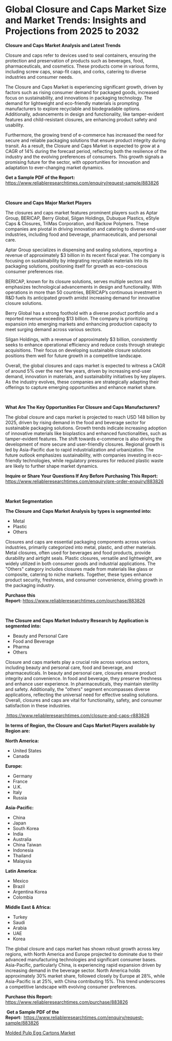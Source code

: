 <p><h1>Global Closure and Caps Market Size and Market Trends: Insights and Projections from 2025 to 2032</h1></p><p><strong>Closure and Caps Market Analysis and Latest Trends</strong></p>
<p><p>Closure and caps refer to devices used to seal containers, ensuring the protection and preservation of products such as beverages, food, pharmaceuticals, and cosmetics. These products come in various forms, including screw caps, snap-fit caps, and corks, catering to diverse industries and consumer needs.</p><p>The Closure and Caps Market is experiencing significant growth, driven by factors such as rising consumer demand for packaged goods, increased focus on sustainability, and innovations in packaging technology. The demand for lightweight and eco-friendly materials is prompting manufacturers to explore recyclable and biodegradable options. Additionally, advancements in design and functionality, like tamper-evident features and child-resistant closures, are enhancing product safety and usability.</p><p>Furthermore, the growing trend of e-commerce has increased the need for secure and reliable packaging solutions that ensure product integrity during transit. As a result, the Closure and Caps Market is expected to grow at a CAGR of 14% during the forecast period, reflecting both the resilience of the industry and the evolving preferences of consumers. This growth signals a promising future for the sector, with opportunities for innovation and adaptation to ever-changing market dynamics.</p></p>
<p><strong>Get a Sample PDF of the Report:&nbsp;</strong> <a href="https://www.reliableresearchtimes.com/enquiry/request-sample/883826?utm_campaign=2792&utm_medium=2&utm_source=Github&utm_content=ia&utm_term=08032025&utm_id=closure-and-caps">https://www.reliableresearchtimes.com/enquiry/request-sample/883826</a></p>
<p>&nbsp;</p>
<p><strong>Closure and Caps Major Market Players</strong></p>
<p><p>The closures and caps market features prominent players such as Aptar Group, BERICAP, Berry Global, Silgan Holdings, Dubuque Plastics, eStyle Caps & Closures, TriMas Corporation, and Rackow Polymers. These companies are pivotal in driving innovation and catering to diverse end-user industries, including food and beverage, pharmaceuticals, and personal care.</p><p>Aptar Group specializes in dispensing and sealing solutions, reporting a revenue of approximately $3 billion in its recent fiscal year. The company is focusing on sustainability by integrating recyclable materials into its packaging solutions, positioning itself for growth as eco-conscious consumer preferences rise.</p><p>BERICAP, known for its closure solutions, serves multiple sectors and emphasizes technological advancements in design and functionality. With operations in more than 50 countries, BERICAP’s continuous investment in R&D fuels its anticipated growth amidst increasing demand for innovative closure solutions.</p><p>Berry Global has a strong foothold with a diverse product portfolio and a reported revenue exceeding $13 billion. The company is prioritizing expansion into emerging markets and enhancing production capacity to meet surging demand across various sectors.</p><p>Silgan Holdings, with a revenue of approximately $3 billion, consistently seeks to enhance operational efficiency and reduce costs through strategic acquisitions. Their focus on developing sustainable closure solutions positions them well for future growth in a competitive landscape.</p><p>Overall, the global closures and caps market is expected to witness a CAGR of around 5% over the next few years, driven by increasing end-user demand, innovation in materials, and sustainability initiatives by key players. As the industry evolves, these companies are strategically adapting their offerings to capture emerging opportunities and enhance market share.</p></p>
<p>&nbsp;</p>
<p><strong>What Are The Key Opportunities For Closure and Caps Manufacturers?</strong></p>
<p><p>The global closure and caps market is projected to reach USD 148 billion by 2025, driven by rising demand in the food and beverage sector for sustainable packaging solutions. Growth trends indicate increasing adoption of innovative materials like bioplastics and enhanced functionalities, such as tamper-evident features. The shift towards e-commerce is also driving the development of more secure and user-friendly closures. Regional growth is led by Asia-Pacific due to rapid industrialization and urbanization. The future outlook emphasizes sustainability, with companies investing in eco-friendly technologies, while regulatory pressures for reduced plastic waste are likely to further shape market dynamics.</p></p>
<p><strong>Inquire or Share Your Questions If Any Before Purchasing This Report:</strong> <a href="https://www.reliableresearchtimes.com/enquiry/pre-order-enquiry/883826?utm_campaign=2792&utm_medium=2&utm_source=Github&utm_content=ia&utm_term=08032025&utm_id=closure-and-caps">https://www.reliableresearchtimes.com/enquiry/pre-order-enquiry/883826</a></p>
<p>&nbsp;</p>
<p><strong>Market Segmentation</strong></p>
<p><strong>The Closure and Caps Market Analysis by types is segmented into:</strong></p>
<p><ul><li>Metal</li><li>Plastic</li><li>Others</li></ul></p>
<p><p>Closures and caps are essential packaging components across various industries, primarily categorized into metal, plastic, and other materials. Metal closures, often used for beverages and food products, provide durability and airtight seals. Plastic closures, versatile and lightweight, are widely utilized in both consumer goods and industrial applications. The "Others" category includes closures made from materials like glass or composite, catering to niche markets. Together, these types enhance product security, freshness, and consumer convenience, driving growth in the packaging industry.</p></p>
<p><strong>Purchase this Report:&nbsp;</strong><a href="https://www.reliableresearchtimes.com/purchase/883826?utm_campaign=2792&utm_medium=2&utm_source=Github&utm_content=ia&utm_term=08032025&utm_id=closure-and-caps">https://www.reliableresearchtimes.com/purchase/883826</a></p>
<p>&nbsp;</p>
<p><strong>The Closure and Caps Market Industry Research by Application is segmented into:</strong></p>
<p><ul><li>Beauty and Personal Care</li><li>Food and Beverage</li><li>Pharma</li><li>Others</li></ul></p>
<p><p>Closure and caps markets play a crucial role across various sectors, including beauty and personal care, food and beverage, and pharmaceuticals. In beauty and personal care, closures ensure product integrity and convenience. In food and beverage, they preserve freshness and enhance user experience. In pharmaceuticals, they maintain sterility and safety. Additionally, the "others" segment encompasses diverse applications, reflecting the universal need for effective sealing solutions. Overall, closures and caps are vital for functionality, safety, and consumer satisfaction in these industries.</p></p>
<p><a href="https://www.reliableresearchtimes.com/closure-and-caps-r883826?utm_campaign=2792&utm_medium=2&utm_source=Github&utm_content=ia&utm_term=08032025&utm_id=closure-and-caps">&nbsp;https://www.reliableresearchtimes.com/closure-and-caps-r883826</a></p>
<p><strong>In terms of Region, the Closure and Caps Market Players available by Region are:</strong></p>
<p>
    <p> <strong> North America: </strong>
        <ul>
            <li>United States</li>
            <li>Canada</li>
        </ul>
        </p> 
    <p> <strong> Europe: </strong>
        <ul>
            <li>Germany</li>
            <li>France</li>
            <li>U.K.</li>
            <li>Italy</li>
            <li>Russia</li>
        </ul>
        </p> 
    <p> <strong> Asia-Pacific: </strong>
        <ul>
            <li>China</li>
            <li>Japan</li>
            <li>South Korea</li>
            <li>India</li>
            <li>Australia</li>
            <li>China Taiwan</li>
            <li>Indonesia</li>
            <li>Thailand</li>
            <li>Malaysia</li>
        </ul>
        </p> 
    <p> <strong> Latin America: </strong>
        <ul>
            <li>Mexico</li>
            <li>Brazil</li>
            <li>Argentina Korea</li>
            <li>Colombia</li>
        </ul>
        </p> 
    <p> <strong> Middle East & Africa: </strong>
        <ul>
            <li>Turkey</li>
            <li>Saudi</li>
            <li>Arabia</li>
            <li>UAE</li>
            <li>Korea</li>
        </ul>
    </p>
    </p>
<p><p>The global closure and caps market has shown robust growth across key regions, with North America and Europe projected to dominate due to their advanced manufacturing technologies and significant consumer bases. Asia-Pacific, particularly China, is experiencing rapid expansion driven by increasing demand in the beverage sector. North America holds approximately 30% market share, followed closely by Europe at 28%, while Asia-Pacific is at 25%, with China contributing 15%. This trend underscores a competitive landscape with evolving consumer preferences.</p></p>
<p><strong>Purchase this Report: </strong><a href="https://www.reliableresearchtimes.com/purchase/883826?utm_campaign=2792&utm_medium=2&utm_source=Github&utm_content=ia&utm_term=08032025&utm_id=closure-and-caps">https://www.reliableresearchtimes.com/purchase/883826</a></p>
<p>&nbsp;<strong>Get a Sample PDF of the Report:&nbsp;&nbsp;</strong><a href="https://www.reliableresearchtimes.com/enquiry/request-sample/883826?utm_campaign=2792&utm_medium=2&utm_source=Github&utm_content=ia&utm_term=08032025&utm_id=closure-and-caps">https://www.reliableresearchtimes.com/enquiry/request-sample/883826</a></p>
<p><strong></strong></p>
<p><p><a href="https://github.com/vilolakoreni/Market-Research-Report-List-1/blob/main/molded-pulp-egg-cartons-market.md?utm_campaign=2792&utm_medium=2&utm_source=Github&utm_content=ia&utm_term=08032025&utm_id=closure-and-caps">Molded Pulp Egg Cartons Market</a></p></p>